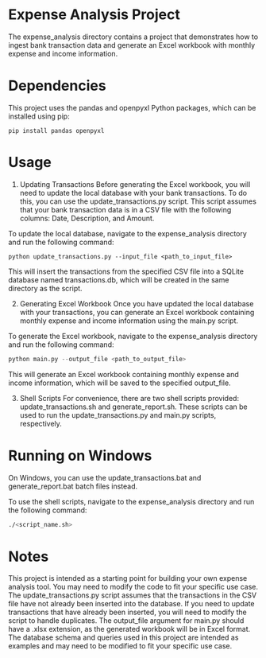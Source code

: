 # Expense Analysis Project
The expense_analysis directory contains a project that demonstrates how to ingest bank transaction data and generate an Excel workbook with monthly expense and income information.

# Dependencies
This project uses the pandas and openpyxl Python packages, which can be installed using pip:

```shell
pip install pandas openpyxl
```

# Usage
1. Updating Transactions
Before generating the Excel workbook, you will need to update the local database with your bank transactions. To do this, you can use the update_transactions.py script. This script assumes that your bank transaction data is in a CSV file with the following columns: Date, Description, and Amount.

To update the local database, navigate to the expense_analysis directory and run the following command:

```shell
python update_transactions.py --input_file <path_to_input_file>
```

This will insert the transactions from the specified CSV file into a SQLite database named transactions.db, which will be created in the same directory as the script.

2. Generating Excel Workbook
Once you have updated the local database with your transactions, you can generate an Excel workbook containing monthly expense and income information using the main.py script.

To generate the Excel workbook, navigate to the expense_analysis directory and run the following command:

```python
python main.py --output_file <path_to_output_file>
```

This will generate an Excel workbook containing monthly expense and income information, which will be saved to the specified output_file.

3. Shell Scripts
For convenience, there are two shell scripts provided: update_transactions.sh and generate_report.sh. These scripts can be used to run the update_transactions.py and main.py scripts, respectively.

# Running on Windows
On Windows, you can use the update_transactions.bat and generate_report.bat batch files instead.

To use the shell scripts, navigate to the expense_analysis directory and run the following command:

```bash
./<script_name.sh>
```

# Notes
This project is intended as a starting point for building your own expense analysis tool. You may need to modify the code to fit your specific use case.
The update_transactions.py script assumes that the transactions in the CSV file have not already been inserted into the database. If you need to update transactions that have already been inserted, you will need to modify the script to handle duplicates.
The output_file argument for main.py should have a .xlsx extension, as the generated workbook will be in Excel format.
The database schema and queries used in this project are intended as examples and may need to be modified to fit your specific use case.


